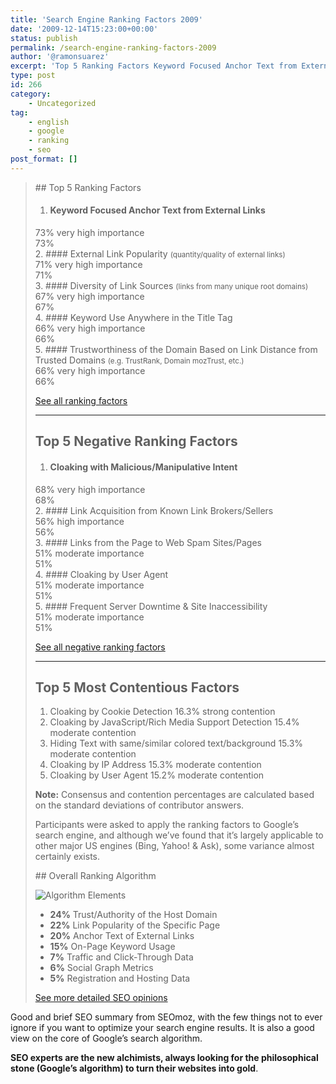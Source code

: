```yaml
---
title: 'Search Engine Ranking Factors 2009'
date: '2009-12-14T15:23:00+00:00'
status: publish
permalink: /search-engine-ranking-factors-2009
author: '@ramonsuarez'
excerpt: 'Top 5 Ranking Factors Keyword Focused Anchor Text from External Links 73% very high importance 73% External Link Popularity (quantity/quality of external links) 71% very high importance 71% Diversity of Link Sources (links from many unique root do...'
type: post
id: 266
category:
    - Uncategorized
tag:
    - english
    - google
    - ranking
    - seo
post_format: []
---
```

> <div class="sub-section" style="display:block;"><div class="span-11 colborder">## Top 5 Ranking Factors
> 
> 1. #### Keyword Focused Anchor Text from External Links
>   
>   <div class="importance">73% very high importance</div><div class="bar"><span>73%</span></div>
> 2. #### External Link Popularity <small>(quantity/quality of external links)</small>
>   
>   <div class="importance">71% very high importance</div><div class="bar"><span>71%</span></div>
> 3. #### Diversity of Link Sources <small>(links from many unique root domains)</small>
>   
>   <div class="importance">67% very high importance</div><div class="bar"><span>67%</span></div>
> 4. #### Keyword Use Anywhere in the Title Tag
>   
>   <div class="importance">66% very high importance</div><div class="bar"><span>66%</span></div>
> 5. #### Trustworthiness of the Domain Based on Link Distance from Trusted Domains <small>(e.g. TrustRank, Domain mozTrust, etc.)</small>
>   
>   <div class="importance">66% very high importance</div><div class="bar"><span>66%</span></div>
> 
> [See all ranking factors](http://www.seomoz.org/article/search-ranking-factors#ranking-factors)
> 
> - - - - - -
> 
> ## Top 5 Negative Ranking Factors
> 
> 1. #### Cloaking with Malicious/Manipulative Intent
>   
>   <div class="importance">68% very high importance</div><div class="bar"><span>68%</span></div>
> 2. #### Link Acquisition from Known Link Brokers/Sellers
>   
>   <div class="importance">56% high importance</div><div class="bar high"><span>56%</span></div>
> 3. #### Links from the Page to Web Spam Sites/Pages
>   
>   <div class="importance">51% moderate importance</div><div class="bar moderate"><span>51%</span></div>
> 4. #### Cloaking by User Agent
>   
>   <div class="importance">51% moderate importance</div><div class="bar moderate"><span>51%</span></div>
> 5. #### Frequent Server Downtime &amp; Site Inaccessibility
>   
>   <div class="importance">51% moderate importance</div><div class="bar moderate"><span>51%</span></div>
> 
> [See all negative ranking factors](http://www.seomoz.org/article/search-ranking-factors#negative-ranking-factors)
> 
> - - - - - -
> 
> ## Top 5 Most Contentious Factors
> 
> 1. Cloaking by Cookie Detection <span class="consensus">16.3% strong contention</span>
> 2. Cloaking by JavaScript/Rich Media Support Detection <span class="consensus">15.4% moderate contention</span>
> 3. Hiding Text with same/similar colored text/background <span class="consensus">15.3% moderate contention</span>
> 4. Cloaking by IP Address <span class="consensus">15.3% moderate contention</span>
> 5. Cloaking by User Agent <span class="consensus">15.2% moderate contention</span>
> 
> **Note:** Consensus and contention percentages are calculated based on the standard deviations of contributor answers.
> 
> Participants were asked to apply the ranking factors to Google’s search engine, and although we’ve found that it’s largely applicable to other major US engines (Bing, Yahoo! &amp; Ask), some variance almost certainly exists.
> 
> </div><div class="span-11 last">## Overall Ranking Algorithm
> 
> ![Algorithm Elements](/img/factors/v3/algo-elements.png)
> 
> - **24%** Trust/Authority of the Host Domain
> - **22%** Link Popularity of the Specific Page
> - **20%** Anchor Text of External Links
> - **15%** On-Page Keyword Usage
> - **7%** Traffic and Click-Through Data
> - **6%** Social Graph Metrics
> - **5%** Registration and Hosting Data
> 
> [See more detailed SEO opinions](http://www.seomoz.org/article/search-ranking-factors#additional-data)
> 
> </div></div>

Good and brief SEO summary from SEOmoz, with the few things not to ever ignore if you want to optimize your search engine results. It is also a good view on the core of Google’s search algorithm.

**SEO experts are the new alchimists, always looking for the philosophical stone (Google’s algorithm) to turn their websites into gold**.

</div>